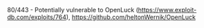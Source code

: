 80/443 - Potentially vulnerable to OpenLuck (https://www.exploit-db.com/exploits/764), https://github.com/heltonWernik/OpenLuck